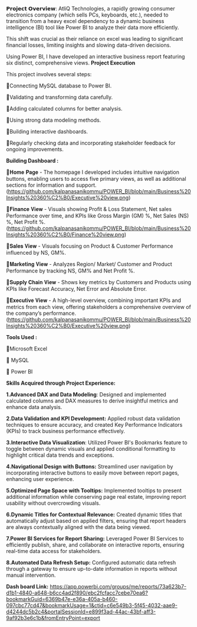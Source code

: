 𝗣𝗿𝗼𝗷𝗲𝗰𝘁 𝗢𝘃𝗲𝗿𝘃𝗶𝗲𝘄:
AtliQ Technologies, a rapidly growing consumer electronics company (which sells PCs, keyboards, etc.), needed to transition from a heavy excel dependency to a dynamic business intelligence (BI) tool like Power BI to analyze their data more efficiently.

This shift was crucial as their reliance on excel was leading to significant financial losses, limiting insights and slowing data-driven decisions.

Using Power BI, I have developed an interactive business report featuring six distinct, comprehensive views.
**Project Execution**

This project involves several steps:

🔸Connecting MySQL database to Power BI.

🔸Validating and transforming data carefully.

🔸Adding calculated columns for better analysis.

🔸Using strong data modeling methods.

🔸Building interactive dashboards.

🔸Regularly checking data and incorporating stakeholder feedback for ongoing improvements.

**Building Dashboard :**

🔹𝐇𝐨𝐦𝐞 𝐏𝐚𝐠𝐞 - The homepage I developed includes intuitive navigation buttons, enabling users to access five primary views, as well as additional sections for information and support.(https://github.com/kalpanasanikommu/POWER_BI/blob/main/Business%20Insights%20360%C2%B0/Executive%20view.png)

🔹𝐅𝐢𝐧𝐚𝐧𝐜𝐞 𝐕𝐢𝐞𝐰 - Visuals showing Profit & Loss Statement, Net sales Performance over time, and KPIs like Gross Margin (GM) %, Net Sales (NS) %, Net Profit %.
(https://github.com/kalpanasanikommu/POWER_BI/blob/main/Business%20Insights%20360%C2%B0/Finance%20view.png)

🔹𝐒𝐚𝐥𝐞𝐬 𝐕𝐢𝐞𝐰 - Visuals focusing on Product & Customer Performance influenced by NS, GM%.

🔹𝐌𝐚𝐫𝐤𝐞𝐭𝐢𝐧𝐠 𝐕𝐢𝐞𝐰 - Analyzes Region/ Market/ Customer and Product Performance by tracking NS, GM% and Net Profit %.

🔹𝐒𝐮𝐩𝐩𝐥𝐲 𝐂𝐡𝐚𝐢𝐧 𝐕𝐢𝐞𝐰 - Shows key metrics by Customers and Products using KPIs like Forecast Accuracy, Net Error and Absolute Error.

🔹𝐄𝐱𝐞𝐜𝐮𝐭𝐢𝐯𝐞 𝐕𝐢𝐞𝐰 - A high-level overview, combining important KPIs and metrics from each view, offering stakeholders a comprehensive overview of the company’s performance.(https://github.com/kalpanasanikommu/POWER_BI/blob/main/Business%20Insights%20360%C2%B0/Executive%20view.png)


**Tools Used :**

🔸Microsoft Excel

🔸 MySQL

🔸 Power BI

**Skills Acquired through Project Experience:**

**1.Advanced DAX and Data Modeling**: Designed and implemented calculated columns and DAX measures to derive insightful metrics and enhance data analysis.

**2.Data Validation and KPI Development:** Applied robust data validation techniques to ensure accuracy, and created Key Performance Indicators (KPIs) to track business performance effectively.

**3.Interactive Data Visualization**: Utilized Power BI's Bookmarks feature to toggle between dynamic visuals and applied conditional formatting to highlight critical data trends and exceptions.

**4.Navigational Design with Buttons:** Streamlined user navigation by incorporating interactive buttons to easily move between report pages, enhancing user experience.

**5.Optimized Page Space with Tooltips:** Implemented tooltips to present additional information while conserving page real estate, improving report usability without overcrowding visuals.

**6.Dynamic Titles for Contextual Relevance:** Created dynamic titles that automatically adjust based on applied filters, ensuring that report headers are always contextually aligned with the data being viewed.

**7.Power BI Services for Report Sharing:** Leveraged Power BI Services to efficiently publish, share, and collaborate on interactive reports, ensuring real-time data access for stakeholders.

**8.Automated Data Refresh Setup:** Configured automatic data refresh through a gateway to ensure up-to-date information in reports without manual intervention.

**Dash board Link:** https://app.powerbi.com/groups/me/reports/73a623b7-d1b1-4840-a648-b6cc4ad2f890/ebc2fcfacc7cebe70ea6?bookmarkGuid=6369b47e-e36a-405a-b460-097cbc77cd47&bookmarkUsage=1&ctid=c6e549b3-5f45-4032-aae9-d4244dc5b2c4&portalSessionId=e899f3ad-44ac-43bf-aff3-9af92b3e6c1b&fromEntryPoint=export
